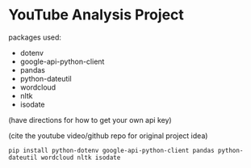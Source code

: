 # YouTube Analysis Project

packages used:
- dotenv
- google-api-python-client
- pandas
- python-dateutil
- wordcloud
- nltk
- isodate

(have directions for how to get your own api key)

(cite the youtube video/github repo for original project idea)

`pip install python-dotenv google-api-python-client pandas python-dateutil wordcloud nltk isodate`
